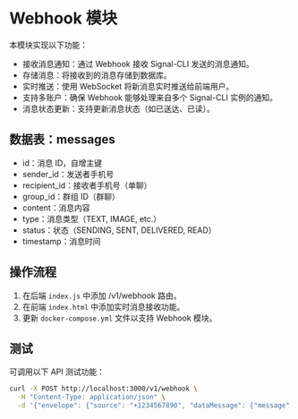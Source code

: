 # Webhook 模块

本模块实现以下功能：
- 接收消息通知：通过 Webhook 接收 Signal-CLI 发送的消息通知。
- 存储消息：将接收到的消息存储到数据库。
- 实时推送：使用 WebSocket 将新消息实时推送给前端用户。
- 支持多账户：确保 Webhook 能够处理来自多个 Signal-CLI 实例的通知。
- 消息状态更新：支持更新消息状态（如已送达、已读）。

## 数据表：messages
- id：消息 ID，自增主键
- sender_id：发送者手机号
- recipient_id：接收者手机号（单聊）
- group_id：群组 ID（群聊）
- content：消息内容
- type：消息类型（TEXT, IMAGE, etc.）
- status：状态（SENDING, SENT, DELIVERED, READ）
- timestamp：消息时间

## 操作流程
1. 在后端 `index.js` 中添加 /v1/webhook 路由。
2. 在前端 `index.html` 中添加实时消息接收功能。
3. 更新 `docker-compose.yml` 文件以支持 Webhook 模块。

## 测试
可调用以下 API 测试功能：
```bash
curl -X POST http://localhost:3000/v1/webhook \
  -H "Content-Type: application/json" \
  -d '{"envelope": {"source": "+1234567890", "dataMessage": {"message": "Test message"}}, "account": "+1112223333"}'
```
